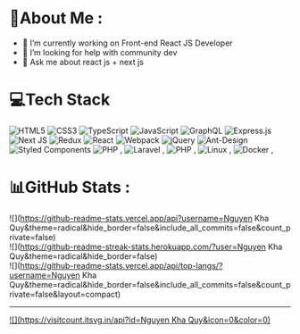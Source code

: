 # 💫About Me :

- 🔭 I’m currently working on Front-end React JS Developer
- 🤔 I’m looking for help with community dev
- 💬 Ask me about react js + next js

# 💻Tech Stack
![HTML5](https://img.shields.io/badge/html5-%23E34F26.svg?style=for-the-badge&logo=html5&logoColor=white) ![CSS3](https://img.shields.io/badge/css3-%231572B6.svg?style=for-the-badge&logo=css3&logoColor=white) ![TypeScript](https://img.shields.io/badge/typescript-%23007ACC.svg?style=for-the-badge&logo=typescript&logoColor=white) ![JavaScript](https://img.shields.io/badge/javascript-%23323330.svg?style=for-the-badge&logo=javascript&logoColor=%23F7DF1E) ![GraphQL](https://img.shields.io/badge/-GraphQL-E10098?style=for-the-badge&logo=graphql&logoColor=white) ![Express.js](https://img.shields.io/badge/express.js-%23404d59.svg?style=for-the-badge&logo=express&logoColor=%2361DAFB) ![Next JS](https://img.shields.io/badge/Next-black?style=for-the-badge&logo=next.js&logoColor=white) ![Redux](https://img.shields.io/badge/redux-%23593d88.svg?style=for-the-badge&logo=redux&logoColor=white) ![React](https://img.shields.io/badge/react-%2320232a.svg?style=for-the-badge&logo=react&logoColor=%2361DAFB) ![Webpack](https://img.shields.io/badge/webpack-%238DD6F9.svg?style=for-the-badge&logo=webpack&logoColor=black) ![jQuery](https://img.shields.io/badge/jquery-%230769AD.svg?style=for-the-badge&logo=jquery&logoColor=white) ![Ant-Design](https://img.shields.io/badge/-AntDesign-%230170FE?style=for-the-badge&logo=ant-design&logoColor=white) ![Styled Components](https://img.shields.io/badge/styled--components-DB7093?style=for-the-badge&logo=styled-components&logoColor=white)
![PHP](https://img.shields.io/badge/styled--components-DB7093?style=for-the-badge&logo=styled-components&logoColor=white) ,  ![Laravel](https://img.shields.io/badge/Laravel-orange?style=for-the-badge&logo=laravel&logoColor=Orange) , ![PHP](https://img.shields.io/badge/PHP-purple?style=for-the-badge&logo=next.js&logoColor=Purple) , ![Linux](https://img.shields.io/badge/Linux-black?style=for-the-badge&logo=next.js&logoColor=black) , ![Docker](https://img.shields.io/badge/Docker-blue?style=for-the-badge&logo=next.js&logoColor=blue) , 
# 📊GitHub Stats :
![](https://github-readme-stats.vercel.app/api?username=Nguyen Kha Quy&theme=radical&hide_border=false&include_all_commits=false&count_private=false)<br/>
![](https://github-readme-streak-stats.herokuapp.com/?user=Nguyen Kha Quy&theme=radical&hide_border=false)<br/>
![](https://github-readme-stats.vercel.app/api/top-langs/?username=Nguyen Kha Quy&theme=radical&hide_border=false&include_all_commits=false&count_private=false&layout=compact)

---
[![](https://visitcount.itsvg.in/api?id=Nguyen Kha Quy&icon=0&color=0)](https://visitcount.itsvg.in)

